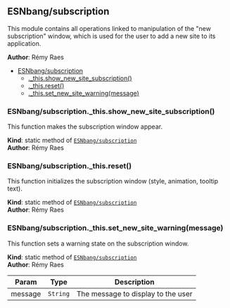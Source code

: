 <a name="module_ESNbang/subscription"></a>

## ESNbang/subscription
This module contains all operations linked to manipulation of the
"new subscription" window, which is used for the user to add a new site
to its application.

**Author**: Rémy Raes  

* [ESNbang/subscription](#module_ESNbang/subscription)
    * [._this.show_new_site_subscription()](#module_ESNbang/subscription._this.show_new_site_subscription)
    * [._this.reset()](#module_ESNbang/subscription._this.reset)
    * [._this.set_new_site_warning(message)](#module_ESNbang/subscription._this.set_new_site_warning)

<a name="module_ESNbang/subscription._this.show_new_site_subscription"></a>

### ESNbang/subscription._this.show_new_site_subscription()
This function makes the subscription window appear.

**Kind**: static method of [<code>ESNbang/subscription</code>](#module_ESNbang/subscription)  
**Author**: Rémy Raes  
<a name="module_ESNbang/subscription._this.reset"></a>

### ESNbang/subscription._this.reset()
This function initializes the subscription window (style, animation, tooltip text).

**Kind**: static method of [<code>ESNbang/subscription</code>](#module_ESNbang/subscription)  
**Author**: Rémy Raes  
<a name="module_ESNbang/subscription._this.set_new_site_warning"></a>

### ESNbang/subscription._this.set_new_site_warning(message)
This function sets a warning state on the subscription window.

**Kind**: static method of [<code>ESNbang/subscription</code>](#module_ESNbang/subscription)  
**Author**: Rémy Raes  

| Param | Type | Description |
| --- | --- | --- |
| message | <code>String</code> | The message to display to the user |


